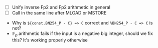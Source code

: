 - [ ] Unify inverse Fp2 and Fp2 arithmetic in general
- [ ] Call in the same line after MLOAD or MSTORE

- Why is `${const.BN254_P - C} => C` correct and `%BN254_P - C => C` is not?
- $\mathbb{F}_p$ arithmetic fails if the input is a negative big integer, should we fix this? It's working properly otherwise